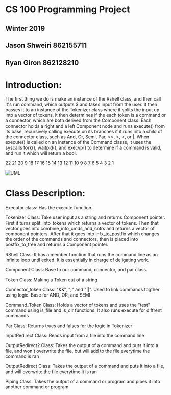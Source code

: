 # CS 100 Programming Project
## Winter 2019
## Jason Shweiri 862155711
## Ryan Giron 862128210
# Introduction: 
The first thing we do is make an instance of the Rshell class, and then call it's run command, which outputs $ and takes input from the user. It then passes it to an instance of the Tokenizer class where it splits the input up into a vector of tokens, it then determines if the each token is a command or a connector, which are both derived from the Component class. Each connector holds a right and a left Component node and runs execute() from its base, recursively calling execute on its branches if it runs into a child of the connector class, such as And, Or, Semi, Par, >>, >, <, or |. When execute() is called on an instance of the Command classs, it uses the syscalls fork(), waitpid(), and execvp() to determine if a command is valid, and run it which will return a bool. 

[22](https://github.com/cs100/assignment-bcwc/issues/22)
[21](https://github.com/cs100/assignment-bcwc/issues/21)
[20](https://github.com/cs100/assignment-bcwc/issues/20)
[9](https://github.com/cs100/assignment-bcwc/issues/19)
[18](https://github.com/cs100/assignment-bcwc/issues/18)
[17](https://github.com/cs100/assignment-bcwc/issues/17)
[16](https://github.com/cs100/assignment-bcwc/issues/16)
[15](https://github.com/cs100/assignment-bcwc/issues/15)
[14](https://github.com/cs100/assignment-bcwc/issues/14)
[13](https://github.com/cs100/assignment-bcwc/issues/13)
[12](https://github.com/cs100/assignment-bcwc/issues/12)
[11](https://github.com/cs100/assignment-bcwc/issues/11)
[10](https://github.com/cs100/assignment-bcwc/issues/10)
[9](https://github.com/cs100/assignment-bcwc/issues/9)
[8](https://github.com/cs100/assignment-bcwc/issues/8)
[7](https://github.com/cs100/assignment-bcwc/issues/7)
[6](https://github.com/cs100/assignment-bcwc/issues/6)
[5](https://github.com/cs100/assignment-bcwc/issues/5)
[4](https://github.com/cs100/assignment-bcwc/issues/4)
[3](https://github.com/cs100/assignment-bcwc/issues/3)
[2](https://github.com/cs100/assignment-bcwc/issues/2)
[1](https://github.com/cs100/assignment-bcwc/issues/1)

![UML](https://github.com/cs100/assignment-bcwc/blob/master/images/100%20UML(1).png?raw=true)

# Class Description:
Executor class: Has the execute function.

Tokenizer Class: Take user input as a string and returns Component pointer. First it turns split_into_tokens which returns a vector of tokens. Then that vector goes into combine_into_cmds_and_cntrs and returns a vector of component pointers. After that it goes into infx_to_postfix which changes the order of the commands and connectors, then is placed into postfix_to_tree and returns a Component pointer.

RShell Class: It has a member function that runs the command line as an infinite loop until exited. It is essentially in charge of deligating work. 

Component Class: Base to our command, connector, and par class.

Token Class: Making a Token out of a string 

Connector_token Class: "&&", ";" and "||". Used to link commands togther using logic. Base for AND, OR, and SEMI

Command_Token Class: Holds a vector of tokens and uses the "test" command using is_file and is_dir functions. It also runs execute for diffrent commands

Par Class: Returns trues and falses for the logic in Tokenizer

InputRedirect Class: Reads input from a file into the command line

OutputRedirect2 Class: Takes the output of a command and puts it into a file, and won't overwrite the file, but will add to the file everytime the command is ran

OutputRedirect Class: Takes the output of a command and puts it into a file, and will overwrite the file everytime it is ran

Piping Class: Takes the output of a command or program and pipes it into another command or program

